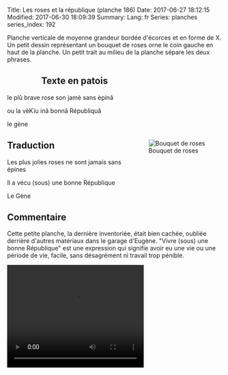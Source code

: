 Title: Les roses et la république (planche 186)
Date: 2017-06-27 18:12:15
Modified: 2017-06-30 18:09:39
Summary: 
Lang: fr
Series: planches
series_index: 192

Planche verticale de moyenne grandeur bordée d'écorces et en forme de X. Un petit dessin représentant un bouquet de roses orne le coin gauche en haut de la planche. Un petit trait au milieu  de la planche sépare les deux phrases.

<figure class="image-block" style="float: left;">
  <img alt="" src="{static}/images/planche_186.png">
  <figcaption style="max-width: 237px"></figcaption>
</figure>

## Texte en patois
le plû brave rose son jamè sans èpinâ



ou la vèKïu inâ bonnâ Républiquâ

le gène

<figure class="image-block" style="float: right;">
  <img alt="Bouquet de roses" src="{static}/images/planche_186_dessin.png">
  <figcaption style="max-width: 220px">Bouquet de roses</figcaption>
</figure>

## Traduction
Les plus jolies roses ne sont jamais sans épines


Il a vécu (sous) une bonne République



Le Gène

## Commentaire
Cette petite planche, la dernière inventoriée, était bien cachée, oubliée derrière d'autres matériaux dans le garage d'Eugène.
"Vivre (sous) une bonne République" est une expression qui signifie avoir eu une vie ou une période de vie, facile, sans désagrément ni travail trop pénible.





<video width="320" height="240" controls>
  <source src="https://d1njpgd0ygatdn.cloudfront.net/video_186.mp4" type="video/mp4">
</video>
